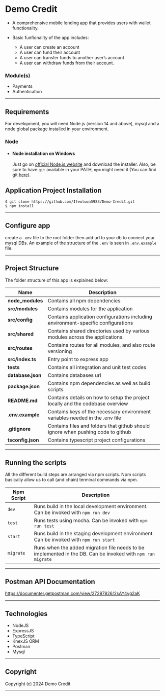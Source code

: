 # Demo Credit

* A comprehensive mobile lending app that provides users with wallet functionality.
* Basic funfionality of the app includes:

  *   A user can create an account
  *   A user can fund their account
  *   A user can transfer funds to another user’s account
  *   A user can withdraw funds from their account.

### Module(s)
- Payments
- Authentication

---

## Requirements

For development, you will need Node.js (version 14 and above), mysql and a node global package installed in your environment.

### Node

- #### Node installation on Windows

  Just go on [official Node.js website](https://nodejs.org/) and download the installer.
  Also, be sure to have `git` available in your PATH, `npm` might need it (You can find git [here](https://git-scm.com/)).


## Application Project Installation

    $ git clone https://github.com/Ifeoluwa5983/Demo-Credit.git
    $ npm install

---

## Configure app

create a  `.env` file to the root folder then add url to your db to connect your mysql DBs.
An example of the structure of the `.env` is seen in `.env.example` file.

---

## Project Structure
The folder structure of this app is explained below:

| Name | Description |
| ------------------------ | --------------------------------------------------------------------------------------------- |
| **node_modules**         | Contains all  npm dependencies     |
|     **src/modules**             | Contains modules for the application |
|     **src/config**          | Contains application configurations including environment-specific configurations
|     **src/shared**             | Contains shared directories used by various modules across the applications.|
|     **src/routes**        | Contains routes for all modules, and also route versioning |
| **src/index.ts**            | Entry point to express app      |
| **tests**                | Contains all integration and unit test codes                         |                     |
| **database.json**        | Contains databases url            |
| **package.json**         | Contains npm dependencies as well as build scripts  |  
| **README.md**            | Contains details on how to setup the project locally and the codebase overview  | 
| **.env.example**         | Contains keys of the necessary environment variables needed in the .env file  |
| **.gitignore**           | Contains files and folders that github should ignore when pushing code to github  |
| **tsconfig.json**       | Contains typescript project configurations |

---

## Running the scripts
All the different build steps are arranged via npm scripts.
Npm scripts basically allow us to call (and chain) terminal commands via npm.

| Npm Script            | Description                                                                                       |
| --------------------- | ------------------------------------------------------------------------------------------------- |
| `dev`                 | Runs build in the local development environment. Can be invoked with `npm run dev` |
| `test`                | Runs tests using mocha. Can be invoked with `npm run test`      |
| `start`               | Runs build in the staging development environment. Can be invoked with `npm run start`                      |
| `migrate`              | Runs when the added migration file needs to be implemented in the DB. Can be invoked with `npm run migrate`        |

---
## Postman API Documentation
https://documenter.getpostman.com/view/27297926/2sAY4vg2aK
___

## Technologies

- NodeJS
- ExpressJS
- TypeScript
- KnexJS ORM
- Postman
- Mysql

---

## Copyright

Copyright (c) 2024 Demo Credit

---

